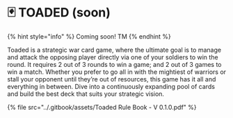 # 🃏 TOADED (soon)

{% hint style="info" %}
Coming soon! TM
{% endhint %}

Toaded is a strategic war card game, where the ultimate goal is to manage and attack the opposing player directly via one of your soldiers to win the round. It requires 2 out of 3 rounds to win a game; and 2 out of 3 games to win a match. Whether you prefer to go all in with the mightiest of warriors or stall your opponent until they’re out of resources, this game has it all and everything in between. Dive into a continuously expanding pool of cards and build the best deck that suits your strategic vision.

{% file src="../.gitbook/assets/Toaded Rule Book - V 0.1.0.pdf" %}
